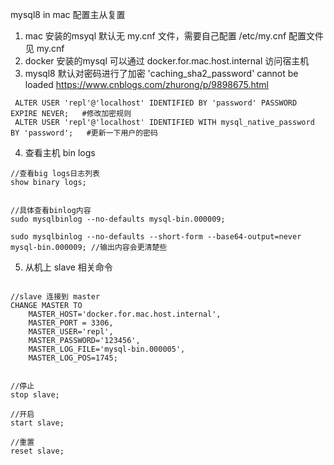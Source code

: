 mysql8 in mac 配置主从复置

1. mac 安装的msyql 默认无 my.cnf 文件，需要自己配置 /etc/my.cnf 配置文件见 my.cnf
2. docker 安装的mysql 可以通过 docker.for.mac.host.internal 访问宿主机
3. mysql8 默认对密码进行了加密 'caching_sha2_password' cannot be loaded  https://www.cnblogs.com/zhurong/p/9898675.html
```
 ALTER USER 'repl'@'localhost' IDENTIFIED BY 'password' PASSWORD EXPIRE NEVER;   #修改加密规则 
 ALTER USER 'repl'@'localhost' IDENTIFIED WITH mysql_native_password BY 'password';   #更新一下用户的密码
```
4. 查看主机 bin logs
```
//查看big logs日志列表
show binary logs;


//具体查看binlog内容
sudo mysqlbinlog --no-defaults mysql-bin.000009;

sudo mysqlbinlog --no-defaults --short-form --base64-output=never mysql-bin.000009; //输出内容会更清楚些
```

5. 从机上 slave 相关命令

```

//slave 连接到 master
CHANGE MASTER TO
    MASTER_HOST='docker.for.mac.host.internal',  
    MASTER_PORT = 3306,
    MASTER_USER='repl',      
    MASTER_PASSWORD='123456',   
    MASTER_LOG_FILE='mysql-bin.000005',
    MASTER_LOG_POS=1745;


//停止
stop slave;

//开启
start slave;

//重置
reset slave;

```


  



